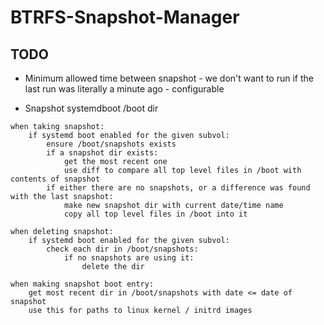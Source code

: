 # BTRFS-Snapshot-Manager

## TODO

* Minimum allowed time between snapshot - we don't want to run if the last run was literally a minute ago - configurable

* Snapshot systemdboot /boot dir

```
when taking snapshot:
	if systemd boot enabled for the given subvol:
		ensure /boot/snapshots exists
		if a snapshot dir exists:
			get the most recent one
			use diff to compare all top level files in /boot with contents of snapshot
		if either there are no snapshots, or a difference was found with the last snapshot:
			make new snapshot dir with current date/time name
			copy all top level files in /boot into it

when deleting snapshot:
	if systemd boot enabled for the given subvol:
		check each dir in /boot/snapshots:
			if no snapshots are using it:
				delete the dir

when making snapshot boot entry:
	get most recent dir in /boot/snapshots with date <= date of snapshot
	use this for paths to linux kernel / initrd images
```
